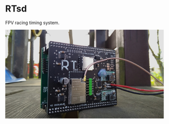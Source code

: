 # RTsd
FPV racing timing system.

![picture of device](pics/RTsd_Geruest_small.jpg?raw=true "RTsd device")

